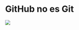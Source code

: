 # GitHub no es Git
![](https://solanch96.files.wordpress.com/2017/06/github.gif?w=500&h=236&crop=1)
